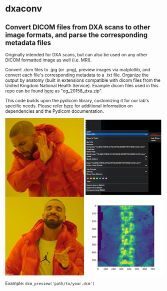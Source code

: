 # dxaconv
## Convert DICOM files from DXA scans to other image formats, and parse the corresponding metadata files

Originally intended for DXA scans, but can also be used on any other DICOM formatted image as well (i.e. MRI).

Convert .dcm files to .jpg (or .png), preview images via matplotlib, and convert each file's corresponding metadata to a .txt file. Organize the output by anatomy (built in extensions compatible with dicom files from the United Kingdom National Health Service). Example dicom files used in this repo can be found [here](https://biobank.ctsu.ox.ac.uk/crystal/field.cgi?id=20158) as "eg_20158_dxa.zip".

This code builds upon the pydicom library, customizing it for our lab's specific needs. Please refer [here](https://pydicom.github.io/pydicom/0.9/pydicom_user_guide.html) for additional information on dependencies and the Pydicom documentation.

![](img/readme_example.jpg)

Example: 
`dcm_preview('path/to/your.dcm')`

